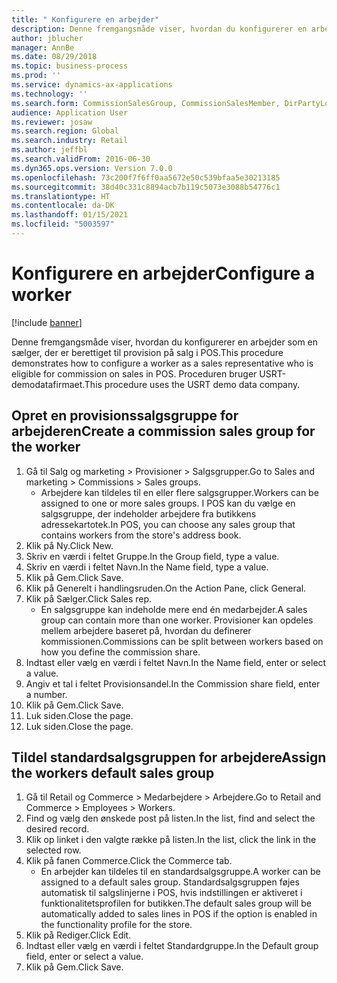 ```yaml
---
title: " Konfigurere en arbejder"
description: Denne fremgangsmåde viser, hvordan du konfigurerer en arbejder som en sælger, der er berettiget til provision på salg i POS.
author: jblucher
manager: AnnBe
ms.date: 08/29/2018
ms.topic: business-process
ms.prod: ''
ms.service: dynamics-ax-applications
ms.technology: ''
ms.search.form: CommissionSalesGroup, CommissionSalesMember, DirPartyLookup, HcmWorker
audience: Application User
ms.reviewer: josaw
ms.search.region: Global
ms.search.industry: Retail
ms.author: jeffbl
ms.search.validFrom: 2016-06-30
ms.dyn365.ops.version: Version 7.0.0
ms.openlocfilehash: 73c200f7f6ff0aa5672e50c539bfaa5e30213185
ms.sourcegitcommit: 38d40c331c8894acb7b119c5073e3088b54776c1
ms.translationtype: HT
ms.contentlocale: da-DK
ms.lasthandoff: 01/15/2021
ms.locfileid: "5003597"
---
```

# <a name="configure-a-worker"></a><span data-ttu-id="e4daf-103"> Konfigurere en arbejder</span><span class="sxs-lookup"><span data-stu-id="e4daf-103">Configure a worker</span></span>

[!include [banner](../includes/banner.md)]

<span data-ttu-id="e4daf-104">Denne fremgangsmåde viser, hvordan du konfigurerer en arbejder som en sælger, der er berettiget til provision på salg i POS.</span><span class="sxs-lookup"><span data-stu-id="e4daf-104">This procedure demonstrates how to configure a worker as a sales representative who is eligible for commission on sales in POS.</span></span> <span data-ttu-id="e4daf-105">Proceduren bruger USRT-demodatafirmaet.</span><span class="sxs-lookup"><span data-stu-id="e4daf-105">This procedure uses the USRT demo data company.</span></span>


## <a name="create-a-commission-sales-group-for-the-worker"></a><span data-ttu-id="e4daf-106">Opret en provisionssalgsgruppe for arbejderen</span><span class="sxs-lookup"><span data-stu-id="e4daf-106">Create a commission sales group for the worker</span></span>
1. <span data-ttu-id="e4daf-107">Gå til Salg og marketing > Provisioner > Salgsgrupper.</span><span class="sxs-lookup"><span data-stu-id="e4daf-107">Go to Sales and marketing > Commissions > Sales groups.</span></span>
    * <span data-ttu-id="e4daf-108">Arbejdere kan tildeles til en eller flere salgsgrupper.</span><span class="sxs-lookup"><span data-stu-id="e4daf-108">Workers can be assigned to one or more sales groups.</span></span> <span data-ttu-id="e4daf-109">I POS kan du vælge en salgsgruppe, der indeholder arbejdere fra butikkens adressekartotek.</span><span class="sxs-lookup"><span data-stu-id="e4daf-109">In POS, you can choose any sales group that contains workers from the store's address book.</span></span>  
2. <span data-ttu-id="e4daf-110">Klik på Ny.</span><span class="sxs-lookup"><span data-stu-id="e4daf-110">Click New.</span></span>
3. <span data-ttu-id="e4daf-111">Skriv en værdi i feltet Gruppe.</span><span class="sxs-lookup"><span data-stu-id="e4daf-111">In the Group field, type a value.</span></span>
4. <span data-ttu-id="e4daf-112">Skriv en værdi i feltet Navn.</span><span class="sxs-lookup"><span data-stu-id="e4daf-112">In the Name field, type a value.</span></span>
5. <span data-ttu-id="e4daf-113">Klik på Gem.</span><span class="sxs-lookup"><span data-stu-id="e4daf-113">Click Save.</span></span>
6. <span data-ttu-id="e4daf-114">Klik på Generelt i handlingsruden.</span><span class="sxs-lookup"><span data-stu-id="e4daf-114">On the Action Pane, click General.</span></span>
7. <span data-ttu-id="e4daf-115">Klik på Sælger.</span><span class="sxs-lookup"><span data-stu-id="e4daf-115">Click Sales rep.</span></span>
    * <span data-ttu-id="e4daf-116">En salgsgruppe kan indeholde mere end én medarbejder.</span><span class="sxs-lookup"><span data-stu-id="e4daf-116">A sales group can contain more than one worker.</span></span> <span data-ttu-id="e4daf-117">Provisioner kan opdeles mellem arbejdere baseret på, hvordan du definerer kommissionen.</span><span class="sxs-lookup"><span data-stu-id="e4daf-117">Commissions can be split between workers based on how you define the commission share.</span></span>  
8. <span data-ttu-id="e4daf-118">Indtast eller vælg en værdi i feltet Navn.</span><span class="sxs-lookup"><span data-stu-id="e4daf-118">In the Name field, enter or select a value.</span></span>
9. <span data-ttu-id="e4daf-119">Angiv et tal i feltet Provisionsandel.</span><span class="sxs-lookup"><span data-stu-id="e4daf-119">In the Commission share field, enter a number.</span></span>
10. <span data-ttu-id="e4daf-120">Klik på Gem.</span><span class="sxs-lookup"><span data-stu-id="e4daf-120">Click Save.</span></span>
11. <span data-ttu-id="e4daf-121">Luk siden.</span><span class="sxs-lookup"><span data-stu-id="e4daf-121">Close the page.</span></span>
12. <span data-ttu-id="e4daf-122">Luk siden.</span><span class="sxs-lookup"><span data-stu-id="e4daf-122">Close the page.</span></span>

## <a name="assign-the-workers-default-sales-group"></a><span data-ttu-id="e4daf-123">Tildel standardsalgsgruppen for arbejdere</span><span class="sxs-lookup"><span data-stu-id="e4daf-123">Assign the workers default sales group</span></span>
1. <span data-ttu-id="e4daf-124">Gå til Retail og Commerce > Medarbejdere > Arbejdere.</span><span class="sxs-lookup"><span data-stu-id="e4daf-124">Go to Retail and Commerce > Employees > Workers.</span></span>
2. <span data-ttu-id="e4daf-125">Find og vælg den ønskede post på listen.</span><span class="sxs-lookup"><span data-stu-id="e4daf-125">In the list, find and select the desired record.</span></span>
3. <span data-ttu-id="e4daf-126">Klik op linket i den valgte række på listen.</span><span class="sxs-lookup"><span data-stu-id="e4daf-126">In the list, click the link in the selected row.</span></span>
4. <span data-ttu-id="e4daf-127">Klik på fanen Commerce.</span><span class="sxs-lookup"><span data-stu-id="e4daf-127">Click the Commerce tab.</span></span>
    * <span data-ttu-id="e4daf-128">En arbejder kan tildeles til en standardsalgsgruppe.</span><span class="sxs-lookup"><span data-stu-id="e4daf-128">A worker can be assigned to a default sales group.</span></span> <span data-ttu-id="e4daf-129">Standardsalgsgruppen føjes automatisk til salgslinjerne i POS, hvis indstillingen er aktiveret i funktionalitetsprofilen for butikken.</span><span class="sxs-lookup"><span data-stu-id="e4daf-129">The default sales group will be automatically added to sales lines in POS if the option is enabled in the functionality profile for the store.</span></span>  
5. <span data-ttu-id="e4daf-130">Klik på Rediger.</span><span class="sxs-lookup"><span data-stu-id="e4daf-130">Click Edit.</span></span>
6. <span data-ttu-id="e4daf-131">Indtast eller vælg en værdi i feltet Standardgruppe.</span><span class="sxs-lookup"><span data-stu-id="e4daf-131">In the Default group field, enter or select a value.</span></span>
7. <span data-ttu-id="e4daf-132">Klik på Gem.</span><span class="sxs-lookup"><span data-stu-id="e4daf-132">Click Save.</span></span>

